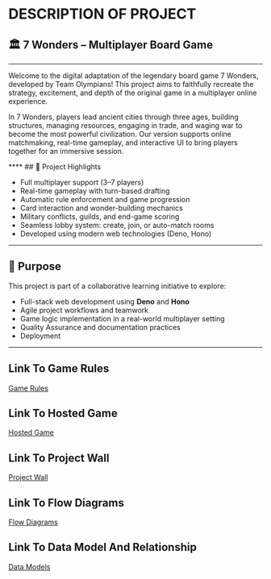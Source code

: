 # DESCRIPTION OF PROJECT

## 🏛️ 7 Wonders – Multiplayer Board Game

---

<p>
Welcome to the digital adaptation of the legendary board game 7 Wonders, developed by Team Olympians!
This project aims to faithfully recreate the strategy, excitement, and depth of the original game in a multiplayer online experience.</p>
<p>In 7 Wonders, players lead ancient cities through three ages, building structures, managing resources, engaging in trade, and waging war to become the most powerful civilization. Our version supports online matchmaking, real-time gameplay, and interactive UI to bring players together for an immersive session.</p>
****
## 🎯 Project Highlights

- Full multiplayer support (3–7 players)
- Real-time gameplay with turn-based drafting
- Automatic rule enforcement and game progression
- Card interaction and wonder-building mechanics
- Military conflicts, guilds, and end-game scoring
- Seamless lobby system: create, join, or auto-match rooms
- Developed using modern web technologies (Deno, Hono)

---

## 🚀 Purpose

This project is part of a collaborative learning initiative to explore:

- Full-stack web development using **Deno** and **Hono**
- Agile project workflows and teamwork
- Game logic implementation in a real-world multiplayer setting
- Quality Assurance and documentation practices
- Deployment

---

## Link To Game **Rules**

[Game Rules](./project-resources/7-Wonders-Rulebook-EN.pdf)

## Link To Hosted Game

[Hosted Game]()

## Link To Project Wall

[Project Wall]()

## Link To Flow Diagrams

[Flow Diagrams]()

## Link To Data Model And Relationship

[Data Models]()
